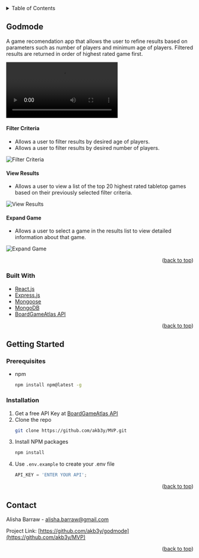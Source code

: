 <!-- TABLE OF CONTENTS -->
<details>
  <summary>Table of Contents</summary>
  <ol>
    <li>
      <a href="#godmode">About The Project</a>
      <ul>
        <li><a href="#built-with">Built With</a></li>
      </ul>
    </li>
    <li>
      <a href="#getting-started">Getting Started</a>
      <ul>
        <li><a href="#prerequisites">Prerequisites</a></li>
        <li><a href="#installation">Installation</a></li>
      </ul>
    </li>
    <li><a href="#usage">Usage</a></li>
    <li><a href="#contact">Contact</a></li>
  </ol>
</details>



<!-- ABOUT THE PROJECT -->
## Godmode

A game recomendation app that allows the user to refine results based on parameters such as number of players and minimum age of players.  Filtered results are returned in order of highest rated game first.

![GODMODE VIDEO](/GODMODEVideo.mov)

#### Filter Criteria

- Allows a user to filter results by desired age of players.
- Allows a user to filter results by desired number of players.

![Filter Criteria](/GODMODE-homepage.png "Filter Criteria Screenshot")

#### View Results

- Allows a user to view a list of the top 20 highest rated tabletop games based on their previously selected filter criteria.

![View Results](/GODMODE-results.png "View Results Screenshot")

#### Expand Game

- Allows a user to select a game in the results list to view detailed information about that game.

![Expand Game](/GODMODE-details.png "Expanded Game Screenshot")

<p align="right">(<a href="#top">back to top</a>)</p>



### Built With

* [React.js](https://reactjs.org/)
* [Express.js](https://expressjs.com/)
* [Mongoose](https://mongoosejs.com/docs/)
* [MongoDB](https://www.mongodb.com/docs/)
* [BoardGameAtlas API](https://www.boardgameatlas.com/api/docs)

<p align="right">(<a href="#top">back to top</a>)</p>



<!-- GETTING STARTED -->
## Getting Started

### Prerequisites

* npm
  ```sh
  npm install npm@latest -g
  ```

### Installation

1. Get a free API Key at [BoardGameAtlas API](https://www.boardgameatlas.com/api/docs)
2. Clone the repo
   ```sh
   git clone https://github.com/akb3y/MVP.git
   ```
3. Install NPM packages
   ```sh
   npm install
   ```
4. Use `.env.example` to create your .env file
   ```js
   API_KEY = 'ENTER YOUR API';
   ```

<p align="right">(<a href="#top">back to top</a>)</p>


<!-- CONTACT -->
## Contact

Alisha Barraw - alisha.barraw@gmail.com

Project Link: [https://github.com/akb3y/godmode](https://github.com/akb3y/MVP)

<p align="right">(<a href="#top">back to top</a>)</p>
